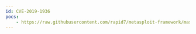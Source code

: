```yaml
---
id: CVE-2019-1936
pocs:
    - https://raw.githubusercontent.com/rapid7/metasploit-framework/master/modules/exploits/linux/http/cisco_ucs_rce.rb
---
```

